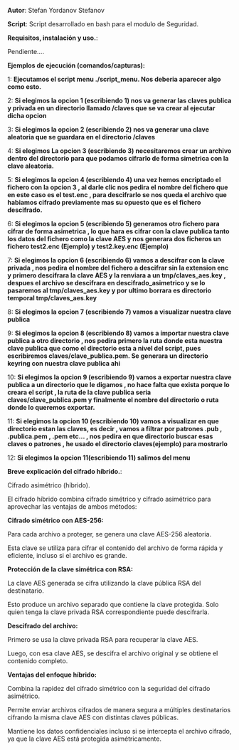 **Autor**: Stefan Yordanov Stefanov

**Script**: Script desarrollado en bash para el modulo de Seguridad.

**Requisitos, instalación y uso.**:

Pendiente....



**Ejemplos de ejecución (comandos/capturas):**

1: **Ejecutamos el script menu ./script_menu.
Nos deberia aparecer algo como esto.**

2: **Si elegimos la opcion 1 (escribiendo 1) nos va generar las claves publica y privada en un directorio llamado /claves que se va crear al ejecutar dicha opcion**

3: **Si elegimos la opcion 2 (escribiendo 2) nos va generar una clave aleatoria que se guardara en el directorio /claves**

4: **Si elegimos La opcion 3 (escribiendo 3) necesitaremos crear un archivo dentro del directorio para que podamos cifrarlo de forma simetrica con la clave aleatoria.**

5: **Si elegimos la opcion 4 (escribiendo 4) una vez hemos encriptado el fichero con la opcion 3 , al darle clic nos pedira el nombre del fichero que en este caso es el test.enc , para descifrarlo
  se nos queda el archivo que habiamos cifrado previamente mas su opuesto que es el fichero descifrado.**

6: **Si elegimos la opcion 5 (escribiendo 5) generamos otro fichero para cifrar de forma asimetrica , lo que hara es cifrar con la clave publica tanto los datos del fichero como la clave AES y nos generara dos ficheros
un fichero test2.enc (Ejemplo) y test2.key.enc (Ejemplo)**

7: **Si elegimos la opcion 6 (escribiendo 6) vamos a descifrar con la clave privada , nos pedira el nombre del fichero a descifrar sin la extension enc y primero descifrara la clave AES y la renviara a un tmp/claves_aes.key ,
despues el archivo se descifrara en descifrado_asimetrico y se lo pasaremos al tmp/claves_aes.key y por ultimo borrara es directorio temporal tmp/claves_aes.key**

8: **Si elegimos la opcion 7 (escribiendo 7) vamos a visualizar nuestra clave publica**

9: **Si elegimos la opcion 8 (escribiendo 8) vamos a importar nuestra clave publica a otro directorio , nos pedira primero la ruta donde esta nuestra clave publica que como el directorio esta a nivel del script,
pues escribiremos claves/clave_publica.pem. Se generara un directorio keyring con nuestra clave publica ahi**

10: **Si elegimos la opcion 9 (escribiendo 9) vamos a exportar nuestra clave publica a un directorio que le digamos , no hace falta que exista porque lo creara el script , la ruta de la clave publica seria claves/clave_publica.pem y
finalmente el nombre del directorio o ruta donde lo queremos exportar.**

11: **Si elegimos la opcion 10 (escribiendo 10) vamos a visualizar en que directorio estan las claves, es decir , vamos a filtrar por patrones .pub , .publica.pem , .pem etc... , nos pedira en que directorio buscar esas claves o patrones ,
he usado el directorio claves(ejemplo) para mostrarlo**

12: **Si elegimos la opcion 11(escribiendo 11) salimos del menu**

**Breve explicación del cifrado híbrido.**:

Cifrado asimétrico (híbrido).

El cifrado híbrido combina cifrado simétrico y cifrado asimétrico para aprovechar las ventajas de ambos métodos:

**Cifrado simétrico con AES-256:**

Para cada archivo a proteger, se genera una clave AES-256 aleatoria.

Esta clave se utiliza para cifrar el contenido del archivo de forma rápida y eficiente, incluso si el archivo es grande.

**Protección de la clave simétrica con RSA:**

La clave AES generada se cifra utilizando la clave pública RSA del destinatario.

Esto produce un archivo separado que contiene la clave protegida. Solo quien tenga la clave privada RSA correspondiente puede descifrarla.

**Descifrado del archivo:**

Primero se usa la clave privada RSA para recuperar la clave AES.

Luego, con esa clave AES, se descifra el archivo original y se obtiene el contenido completo.

**Ventajas del enfoque híbrido:**

Combina la rapidez del cifrado simétrico con la seguridad del cifrado asimétrico.

Permite enviar archivos cifrados de manera segura a múltiples destinatarios cifrando la misma clave AES con distintas claves públicas.

Mantiene los datos confidenciales incluso si se intercepta el archivo cifrado, ya que la clave AES está protegida asimétricamente.

